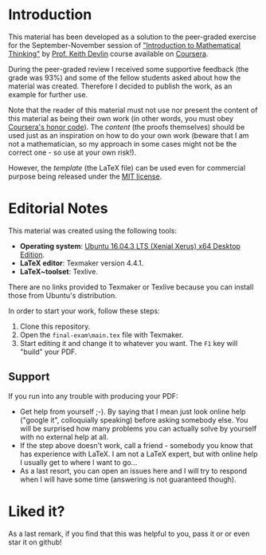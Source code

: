 # Introduction

This material has been developed as a solution to the peer-graded exercise for the September-November session of ["Introduction to Mathematical Thinking"](https://www.coursera.org/learn/mathematical-thinking "Introduction to Mathematical Thinking") by [Prof. Keith Devlin](http://profkeithdevlin.com/ "Prof. Keith Devlin") course available on [Coursera](http://www.coursera.com "Coursera").

During the peer-graded review I received some supportive feedback (the grade was 93\%) and some of the fellow students asked about how the material was created. Therefore I decided to publish the work, as an example for further use.

Note that the reader of this material must not use nor present the content of this material as being their own work (in other words, you must obey [Coursera's honor code](https://learner.coursera.help/hc/en-us/articles/209818863-Coursera-Honor-Code "Coursera's honor code")). The _content_ (the proofs themselves) should be used just as an inspiration on how to do your own work (beware that I am not a mathematician, so my approach in some cases might not be the correct one - so use at your own risk!).

However, the _template_ (the LaTeX file) can be used even for commercial purpose being released under the [MIT license](https://github.com/themeshter/learn/blob/master/LICENSE "MIT license").


# Editorial Notes
This material was created using the following tools:

*   **Operating system**: [Ubuntu 16.04.3 LTS (Xenial Xerus) x64 Desktop Edition](http://releases.ubuntu.com/16.04/ "Ubuntu 16.04.3 LTS (Xenial Xerus) x64 Desktop Edition").
*   **LaTeX editor**: Texmaker version 4.4.1.
*	**LaTeX~toolset**: Texlive.

There are no links provided to Texmaker or Texlive because you can install those from Ubuntu's distribution.

In order to start your work, follow these steps:
1.  Clone this repository.
2.  Open the `final-exam\main.tex` file with Texmaker.
3.	Start editing it and change it to whatever you want. The `F1` key will "build" your PDF.

## Support
If you run into any trouble with producing your PDF:

*   Get help from yourself ;-). By saying that I mean just look online help ("google it", colloquially speaking) before asking somebody else. You will be surprised how many problems you can actually solve by yourself with no external help at all.
*   If the step above doesn't work, call a friend - somebody you know that has experience with LaTeX. I am not a LaTeX expert, but with online help I usually get to where I want to go...
*	As a last resort, you can open an issues here and I will try to respond when I will have some time (answering is not guaranteed though).

# Liked it?
As a last remark, if you find that this was helpful to you, pass it or or even star it on github!